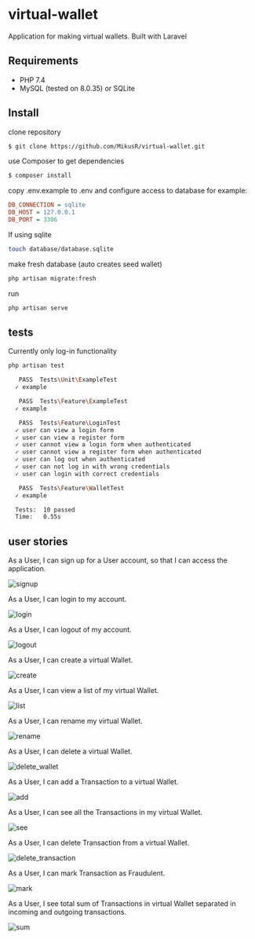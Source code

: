 # virtual-wallet

Application for making virtual wallets. Built with Laravel

## Requirements

- PHP 7.4
- MySQL (tested on 8.0.35) or SQLite

## Install

clone repository

```bash
$ git clone https://github.com/MikusR/virtual-wallet.git
```

use Composer to get dependencies

```bash
$ composer install
```

copy .env.example to .env
and configure access to database
for example:

```ini
DB_CONNECTION = sqlite
DB_HOST = 127.0.0.1
DB_PORT = 3306
```

If using sqlite

```bash
touch database/database.sqlite
```

make fresh database (auto creates seed wallet)

```bash
php artisan migrate:fresh
```

run

```bash
php artisan serve
```

## tests

Currently only log-in functionality

```bash
php artisan test
```

```bash
   PASS  Tests\Unit\ExampleTest
  ✓ example

   PASS  Tests\Feature\ExampleTest
  ✓ example

   PASS  Tests\Feature\LoginTest
  ✓ user can view a login form
  ✓ user can view a register form
  ✓ user cannot view a login form when authenticated
  ✓ user cannot view a register form when authenticated
  ✓ user can log out when authenticated
  ✓ user can not log in with wrong credentials
  ✓ user can login with correct credentials

   PASS  Tests\Feature\WalletTest
  ✓ example

  Tests:  10 passed
  Time:   0.55s
```

## user stories

As a User, I can sign up for a User account, so that I can access the application.

![signup](docs/signup.png)

As a User, I can login to my account.

![login](docs/login.png)

As a User, I can logout of my account.

![logout](docs/logout.png)

As a User, I can create a virtual Wallet.

![create](docs/create.png)

As a User, I can view a list of my virtual Wallet.

![list](docs/list.png)

As a User, I can rename my virtual Wallet.

![rename](docs/rename.png)

As a User, I can delete a virtual Wallet.

![delete_wallet](docs/delete_wallet.png)

As a User, I can add a Transaction to a virtual Wallet.

![add](docs/add.png)

As a User, I can see all the Transactions in my virtual Wallet.

![see](docs/see.png)

As a User, I can delete Transaction from a virtual Wallet.

![delete_transaction](docs/delete_transaction.png)

As a User, I can mark Transaction as Fraudulent.

![mark](docs/mark.png)

As a User, I see total sum of Transactions in virtual Wallet separated in incoming and outgoing transactions.

![sum](docs/sum.png)
